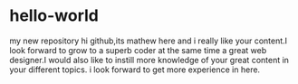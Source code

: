 # hello-world
my new repository
hi github,its mathew here and i really like your content.I look forward to grow to a superb coder at the same time a great web designer.I would also like to instill more knowledge of your great content in your different topics.
i look forward to get more experience in here.
